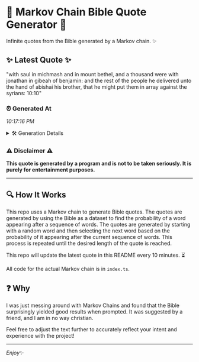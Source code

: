 # 📖 Markov Chain Bible Quote Generator 📖

Infinite quotes from the Bible generated by a Markov chain. ✨

## ✨ Latest Quote ✨
"with saul in michmash and in mount bethel, and a thousand were with jonathan in gibeah of benjamin: and the rest of the people he delivered unto the hand of abishai his brother, that he might put them in array against the syrians: 10:10"

### ⏰ Generated At
*10:17:16 PM*

<details>
    <summary>🛠️ Generation Details</summary>
    <p>
        <strong>🌱 Seed:</strong> with<br>
        <strong>🔄 Iterations:</strong> 43<br>
        <strong>📜 Context History:</strong><br>[ with ]: saul<br>[ with, saul ]: in<br>[ with, saul, in ]: michmash<br>[ with, saul, in, michmash ]: and<br>[ with, saul, in, michmash, and ]: in<br>[ with, saul, in, michmash, and, in ]: mount<br>[ saul, in, michmash, and, in, mount ]: bethel,<br>[ in, michmash, and, in, mount, bethel, ]: and<br>[ michmash, and, in, mount, bethel,, and ]: a<br>[ and, in, mount, bethel,, and, a ]: thousand<br>[ in, mount, bethel,, and, a, thousand ]: were<br>[ mount, bethel,, and, a, thousand, were ]: with<br>[ bethel,, and, a, thousand, were, with ]: jonathan<br>[ and, a, thousand, were, with, jonathan ]: in<br>[ a, thousand, were, with, jonathan, in ]: gibeah<br>[ thousand, were, with, jonathan, in, gibeah ]: of<br>[ were, with, jonathan, in, gibeah, of ]: benjamin:<br>[ with, jonathan, in, gibeah, of, benjamin: ]: and<br>[ jonathan, in, gibeah, of, benjamin:, and ]: the<br>[ in, gibeah, of, benjamin:, and, the ]: rest<br>[ gibeah, of, benjamin:, and, the, rest ]: of<br>[ of, benjamin:, and, the, rest, of ]: the<br>[ benjamin:, and, the, rest, of, the ]: people<br>[ and, the, rest, of, the, people ]: he<br>[ the, rest, of, the, people, he ]: delivered<br>[ rest, of, the, people, he, delivered ]: unto<br>[ of, the, people, he, delivered, unto ]: the<br>[ the, people, he, delivered, unto, the ]: hand<br>[ people, he, delivered, unto, the, hand ]: of<br>[ he, delivered, unto, the, hand, of ]: abishai<br>[ delivered, unto, the, hand, of, abishai ]: his<br>[ unto, the, hand, of, abishai, his ]: brother,<br>[ the, hand, of, abishai, his, brother, ]: that<br>[ hand, of, abishai, his, brother,, that ]: he<br>[ of, abishai, his, brother,, that, he ]: might<br>[ abishai, his, brother,, that, he, might ]: put<br>[ his, brother,, that, he, might, put ]: them<br>[ brother,, that, he, might, put, them ]: in<br>[ that, he, might, put, them, in ]: array<br>[ he, might, put, them, in, array ]: against<br>[ might, put, them, in, array, against ]: the<br>[ put, them, in, array, against, the ]: syrians:<br>[ them, in, array, against, the, syrians: ]: 10:10<br>
    </p>
</details>

### ⚠️ Disclaimer ⚠️
**This quote is generated by a program and is not to be taken seriously. It is purely for entertainment purposes.**

---

## 🔍 How It Works

This repo uses a Markov chain to generate Bible quotes. The quotes are generated by using the Bible as a dataset to find the probability of a word appearing after a sequence of words. The quotes are generated by starting with a random word and then selecting the next word based on the probability of it appearing after the current sequence of words. This process is repeated until the desired length of the quote is reached.

This repo will update the latest quote in this README every 10 minutes. ⏳

All code for the actual Markov chain is in `index.ts`.

## ❓ Why

I was just messing around with Markov Chains and found that the Bible surprisingly yielded good results when prompted. 
It was suggested by a friend, and I am in no way christian.

Feel free to adjust the text further to accurately reflect your intent and experience with the project!

---

*Enjoy*✨
